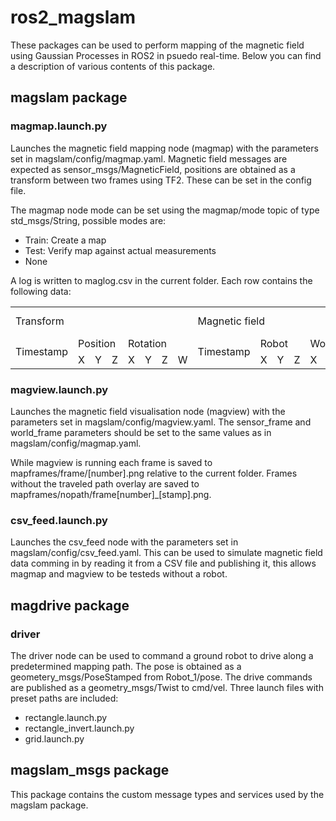 # ros2_magslam
These packages can be used to perform mapping of the magnetic field using Gaussian Processes in ROS2 in psuedo real-time. Below you can find a description of various contents of this package.

## magslam package
### magmap.launch.py
Launches the magnetic field mapping node (magmap) with the parameters set in magslam/config/magmap.yaml. Magnetic field messages are expected as sensor_msgs/MagneticField, positions are obtained as a transform between two frames using TF2. These can be set in the config file.

The magmap node mode can be set using the magmap/mode topic of type std_msgs/String, possible modes are:
* Train: Create a map
* Test: Verify map against actual measurements
* None 

A log is written to maglog.csv in the current folder. Each row contains the following data:

<table>
      <tr><td colspan="8">Transform</td> <td colspan="7">Magnetic field</td> <td colspan="6">Magnetic field estimate (test only)</td></tr>
  <tr><td rowspan="2">Timestamp</td> <td colspan="3">Position</td> <td colspan="4">Rotation</td> <td rowspan="2">Timestamp</td> <td colspan="3">Robot</td> <td colspan="3">World</td> <td colspan="3">Mean</td> <td colspan="3">Covariance</td></tr>
      <tr><td>X</td><td>Y</td><td>Z</td><td>X</td><td>Y</td><td>Z</td><td>W</td><td>X</td><td>Y</td><td>Z</td><td>X</td><td>Y</td><td>Z</td><td>X</td><td>Y</td><td>Z</td><td>X</td><td>Y</td><td>Z</td>
</table>

### magview.launch.py
Launches the magnetic field visualisation node (magview) with the parameters set in magslam/config/magview.yaml. The sensor_frame and world_frame parameters should be set to the same values as in magslam/config/magmap.yaml.

While magview is running each frame is saved to mapframes/frame/[number].png relative to the current folder. Frames without the traveled path overlay are saved to mapframes/nopath/frame[number]\_[stamp].png. 

### csv_feed.launch.py
Launches the csv_feed node with the parameters set in magslam/config/csv_feed.yaml. This can be used to simulate magnetic field data comming in by reading it from a CSV file and publishing it, this allows magmap and magview to be testeds without a robot.

## magdrive package
### driver
The driver node can be used to command a ground robot to drive along a predetermined mapping path. The pose is obtained as a geometery_msgs/PoseStamped from Robot_1/pose. The drive commands are published as a geometry_msgs/Twist to cmd/vel. Three launch files with preset paths are included: 
* rectangle.launch.py
* rectangle_invert.launch.py
* grid.launch.py

## magslam_msgs package
This package contains the custom message types and services used by the magslam package.

